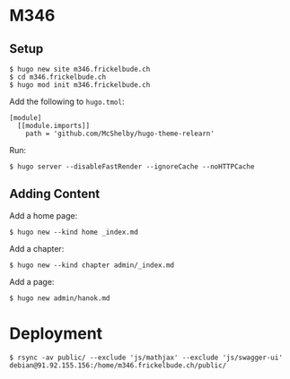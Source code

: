 # M346

## Setup

    $ hugo new site m346.frickelbude.ch
    $ cd m346.frickelbude.ch
    $ hugo mod init m346.frickelbude.ch

Add the following to `hugo.tmol`:

    [module]
      [[module.imports]]
        path = 'github.com/McShelby/hugo-theme-relearn'

Run:

    $ hugo server --disableFastRender --ignoreCache --noHTTPCache

## Adding Content

Add a home page:

    $ hugo new --kind home _index.md

Add a chapter:

    $ hugo new --kind chapter admin/_index.md

Add a page:

    $ hugo new admin/hanok.md

# Deployment

    $ rsync -av public/ --exclude 'js/mathjax' --exclude 'js/swagger-ui' debian@91.92.155.156:/home/m346.frickelbude.ch/public/
